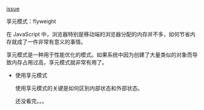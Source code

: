 [issue](https://github.com/hoperyy/blog/issues/30)

享元模式：flyweight

在 JavaScript 中，浏览器特别是移动端的浏览器分配的内存并不多，如何节省内存就成了一件非常有意义的事情。

享元模式是一种用于性能优化的模式。如果系统中因为创建了大量类似的对象而导致内存占用过高，享元模式就非常有用了。

+ 使用享元模式

  使用享元模式的关键是如何区别内部状态和外部状态。

  还没看完。。。